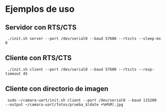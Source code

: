 # Ejemplos de uso

## Servidor con RTS/CTS
```
 ./init.sh server --port /dev/serial0 --baud 57600 --rtscts --sleep-ms 0
```
## Cliente con RTS/CTS
```
 ./init.sh client --port /dev/serial0 --baud 57600 --rtscts --resp-timeout 45
```
## Cliente con directorio de imagen
```
 sudo ~/camara-uart/init.sh client --port /dev/serial0 --baud 115200  --output ~/camara-uart/fotos/prueba_$(date +%H%M).jpg
```
